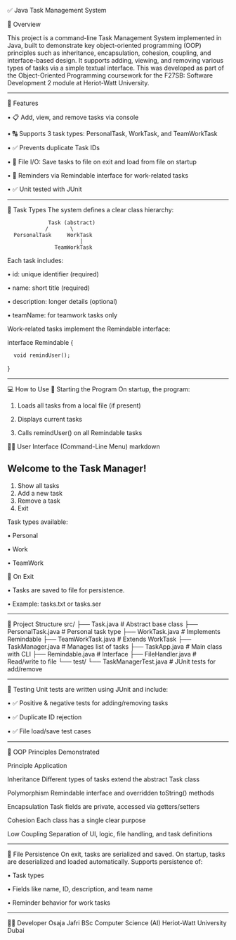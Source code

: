 ✅ Java Task Management System 

📌 Overview

This project is a command-line Task Management System implemented in Java, built to demonstrate key object-oriented programming (OOP) principles such as inheritance, encapsulation, cohesion, coupling, and interface-based design. It supports adding, viewing, and removing various types of tasks via a simple textual interface.
This was developed as part of the Object-Oriented Programming coursework for the F27SB: Software Development 2 module at Heriot-Watt University.
________________________________________
🎯 Features

•	📋 Add, view, and remove tasks via console

•	🔠 Supports 3 task types: PersonalTask, WorkTask, and TeamWorkTask

•	✅ Prevents duplicate Task IDs

•	💾 File I/O: Save tasks to file on exit and load from file on startup

•	🔔 Reminders via Remindable interface for work-related tasks

•	✅ Unit tested with JUnit

________________________________________
🧱 Task Types
The system defines a clear class hierarchy:

                 Task (abstract)
                /       \
      PersonalTask     WorkTask
                           |
                   TeamWorkTask

Each task includes:

•	id: unique identifier (required)

•	name: short title (required)

•	description: longer details (optional)

•	teamName: for teamwork tasks only

Work-related tasks implement the Remindable interface:


interface Remindable {

      void remindUser();

}

________________________________________
💻 How to Use
🏁 Starting the Program
On startup, the program:

1.	Loads all tasks from a local file (if present)

2.	Displays current tasks

3.	Calls remindUser() on all Remindable tasks

🧑‍💻 User Interface (Command-Line Menu)
markdown

Welcome to the Task Manager!
----------------------------
1. Show all tasks
2. Add a new task
3. Remove a task
4. Exit


Task types available:

•	Personal

•	Work

•	TeamWork

🛑 On Exit

•	Tasks are saved to file for persistence.

•	Example: tasks.txt or tasks.ser

________________________________________
📁 Project Structure
src/
├── Task.java                 # Abstract base class
├── PersonalTask.java         # Personal task type
├── WorkTask.java             # Implements Remindable
├── TeamWorkTask.java         # Extends WorkTask
├── TaskManager.java          # Manages list of tasks
├── TaskApp.java              # Main class with CLI
├── Remindable.java           # Interface
├── FileHandler.java          # Read/write to file
└── test/
    └── TaskManagerTest.java  # JUnit tests for add/remove

________________________________________
🧪 Testing
Unit tests are written using JUnit and include:

•	✅ Positive & negative tests for adding/removing tasks

•	✅ Duplicate ID rejection

•	✅ File load/save test cases

________________________________________
🧠 OOP Principles Demonstrated

Principle	        Application

Inheritance	      Different types of tasks extend the abstract Task class

Polymorphism	    Remindable interface and overridden toString() methods

Encapsulation	    Task fields are private, accessed via getters/setters

Cohesion	        Each class has a single clear purpose

Low Coupling	    Separation of UI, logic, file handling, and task definitions

________________________________________
💾 File Persistence
On exit, tasks are serialized and saved.
On startup, tasks are deserialized and loaded automatically.
Supports persistence of:

•	Task types

•	Fields like name, ID, description, and team name

•	Reminder behavior for work tasks

________________________________________
👨‍💻 Developer
Osaja Jafri
BSc Computer Science (AI)
Heriot-Watt University Dubai





